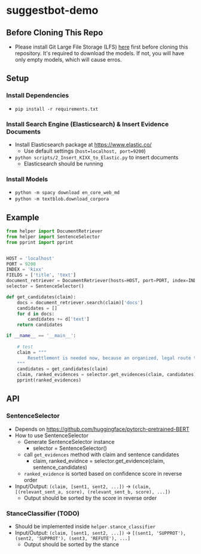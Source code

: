 # suggestbot-demo

## Before Cloning This Repo

* Please install Git Large File Storage (LFS) [here](https://git-lfs.github.com/) first before cloning this repository. It's required to download the models. If not, you will have only empty models, which will cause erros.

## Setup

### Install Dependencies

* `pip install -r requirements.txt`

### Install Search Engine (Elasticsearch) & Insert Evidence Documents

* Install Elasticsearch package at https://www.elastic.co/
  * Use default settings (`host=localhost, port=9200`)
* `python scripts/2_Insert_KIXX_to_Elastic.py` to insert documents
  * Elasticsearch should be running

### Install Models

* `python -m spacy download en_core_web_md`
* `python -m textblob.download_corpora`

## Example

```python
from helper import DocumentRetriever
from helper import SentenceSelector
from pprint import pprint


HOST = 'localhost'
PORT = 9200
INDEX = 'kixx'
FIELDS = ['title', 'text']
document_retriever = DocumentRetriever(hosts=HOST, port=PORT, index=INDEX, fields=FIELDS)
selector = SentenceSelector()

def get_candidates(claim):
    docs = document_retriever.search(claim)['docs']
    candidates = []
    for d in docs:
        candidates += d['text']
    return candidates

if __name__ == '__main__':
    
    # test
    claim = """
        Resettlement is needed now, because an organized, legal route to hope in the U.S., as well as in Canada and Australia, will disempower the smugglers who are currently charging 1,200 euros for desperate people to get the six kilometers from Turkey to Greece.
    """
    candidates = get_candidates(claim)
    claim, ranked_evidences = selector.get_evidences(claim, candidates)
    pprint(ranked_evidences)

```

## API

### SentenceSelector

* Depends on https://github.com/huggingface/pytorch-pretrained-BERT
* How to use SentenceSelector
   * Generate SentenceSelector instance
      * selector = SentenceSelector()
   * call `get_evidences` method with claim and sentence candidates
      * claim, ranked_evidnce = selector.get_evidence(claim, sentence_candidates)
   * `ranked_evidence` is sorted based on confidence score in reverse order
* Input/Output: `(claim, [sent1, sent2, ...])` -> `(claim, [(relevant_sent_a, score), (relevant_sent_b, score), ...])`
  * Output should be sorted by the score in reverse order

### StanceClassifier (TODO)

* Should be implemented inside `helper.stance_classifier`
* Input/Output: `(claim, [sent1, sent2, ...])` -> `[(sent1, 'SUPPROT'), (sent2, 'SUPPROT'), (sent3, 'REFUTE'), ...]`
  * Output should be sorted by the stance
